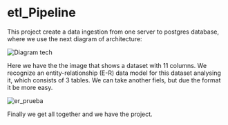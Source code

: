 # etl_Pipeline
This project create a data ingestion from one server to postgres database, where we use the next diagram of architecture:

![Diagram tech](https://github.com/jogalebo1212/etl_Pipeline/assets/96273010/ad5ca5ac-d475-495a-ab23-f1885a233226)


Here we have the the image that shows a dataset with 11 columns. We recognize an entity-relationship (E-R) data model for this dataset analysing it, which consists of 3 tables. We can take another fiels, but due the format it be more easy.

![er_prueba](https://github.com/jogalebo1212/etl_Pipeline/assets/96273010/5a389e4d-388f-4777-b288-77604c0dd178)

Finally we get all together and we have the project.


